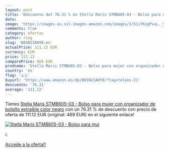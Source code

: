 ```yaml
---
layout: post
title: 'Descuento del 76.31 % en Stella Maris STMB605-03 - Bolso para muj'
date: 
image: 'https://images-eu.ssl-images-amazon.com/images/I/51ifKzgPvuL._SL200_.jpg'
comments: true
category: ofertas
author: ring
slug: 'B01N21AHY8-es'
actualPrice: 111.12 EUR
currency: EUR
price: 111.12
comparePrice: 469 EUR
prodname: 'Stella Maris STMB605-03 - Bolso para mujer con organizador de bolsillo extraíble  color negro'
country: 'es'
flag: '🇪🇸'
buyurl: 'https://www.amazon.es/dp/B01N21AHY8/?tag=tolees-21'
descuento: '76.31'
average: '111.12'
---
```


Tienes [Stella Maris STMB605-03 - Bolso para mujer con organizador de bolsillo extraíble  color negro](https://www.amazon.es/dp/B01N21AHY8/?tag=tolees-21) con un 76.31 % de descuento con precio de oferta de 111.12 EUR (original: 469 EUR) en el siguiente enlace!

[![Stella Maris STMB605-03 - Bolso para muj](https://images-eu.ssl-images-amazon.com/images/I/51ifKzgPvuL._SL200_.jpg)](https://www.amazon.es/dp/B01N21AHY8/?tag=tolees-21)

ℹ️:


[Accede a la oferta!!](https://www.amazon.es/dp/B01N21AHY8/?tag=tolees-21)
